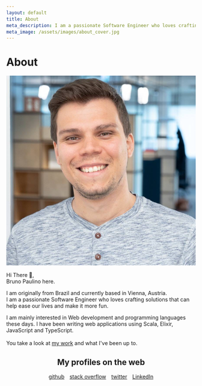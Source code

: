 ```yaml
---
layout: default
title: About
meta_description: I am a passionate Software Engineer who loves crafting solutions that can help ease our lives and make it more fun.
meta_image: /assets/images/about_cover.jpg
---
```


<div class="flex-center about-me">
	<h1>About</h1>
	<img src="/assets/images/bpaulino.jpg" class="me" alt="Bruno Paulino smiling"/>
	<p>Hi There 👋,<br/>Bruno Paulino here.</p>
    <p>
        I am originally from Brazil and currently based in Vienna, Austria.<br/>
        I am a passionate Software Engineer who loves crafting solutions that can help ease our lives and make it more fun.
    </p>
    <p>
        I am mainly interested in Web development and programming languages these days. I have been writing web applications using Scala, Elixir, JavaScript and TypeScript.<br/><br/>You take a look at <a href="/work">my work</a> and what I've been up to.<br/>
    </p>
    <div style="text-align: center; padding-bottom: 30px;">
        <h2>My profiles on the web</h2>
        <a href="https://github.com/brunojppb" style="margin-right: 10px">github</a>
        <a href="https://stackoverflow.com/users/2301092/bruno-paulino?tab=profile" style="margin-right: 10px">stack overflow</a>
        <a href="https://twitter.com/bpaulino0" style="margin-right: 10px">twitter</a>
        <a href="https://www.linkedin.com/in/brunojppb/">LinkedIn</a>
    </div>
</div>
